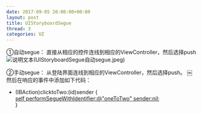 ```yaml
---
date: 2017-09-05 20:00:00+00:00
layout: post
title: UIStoryboardSegue
thread: 3
categories: UI
---
```

①自动segue： 
直接从相应的控件连线到相应的ViewController，然后选择push 
![说明文本]()(UIStoryboardSegue自动segue.jpeg)

②手动segue： 
从登陆界面连线到相应的ViewController，然后选择push。 
￼
然后在响应的事件中添加如下代码：
- (IBAction)clicktoTwo:(id)sender {  
	 [self performSegueWithIdentifier:@"oneToTwo" sender:nil]();    
}  

